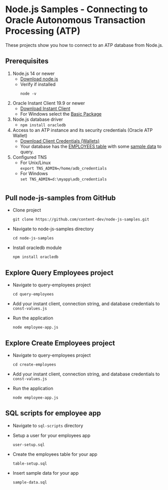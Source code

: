 
# Node.js Samples - Connecting to Oracle Autonomous Transaction Processing (ATP)

These projects show you how to connect to an ATP database from Node.js.

## Prerequisites

1. Node.js 14 or newer
    * [Download node.js](https://nodejs.org/en/download/ "Node.js Homepage")
    * Verify if installed
        ```
        node -v
        ```
2. Oracle Instant Client 19.9 or newer
    * [Download Instant Client](https://www.oracle.com/database/technologies/instant-client/downloads.html "Oracle Instant Client Downloads")
    * For Windows select the [Basic Package](https://www.oracle.com/database/technologies/instant-client/winx64-64-downloads.html "Basic Package")
3. Node.js database driver
    * ``` npm install oracledb ```
4. Access to an ATP instance and its security credentials (Oracle ATP Wallet)
    * [Download Client Credentials (Wallets)](https://docs.oracle.com/en/cloud/paas/autonomous-database/adbsa/connect-download-wallet.html#GUID-B06202D2-0597-41AA-9481-3B174F75D4B1 "ATP Wallet doc")
    * Your database has the  [EMPLOYEES table](../node-js-samples/sql-scripts/table-setup.sql) with some [sample data](../node-js-samples/sql-scripts/sample-data.sql) to query.
5. Configured TNS
    * For Unix/Linux  
      ``` export TNS_ADMIN=/home/adb_credentials ```
    * For Windows  
      ``` set TNS_ADMIN=d:\myapp\adb_credentials ```
  
#

## Pull node-js-samples from GitHub

* Clone project
  ```
  git clone https://github.com/content-dev/node-js-samples.git
  ```
* Navigate to node-js-samples directory
  ```
  cd node-js-samples
  ```
* Install oracledb module
  ``` 
  npm install oracledb 
  ```

## Explore Query Employees project

* Navigate to query-employees project
  ```
  cd query-employees
  ```
* Add your instant client, connection string, and database credentials to `const-values.js`


* Run the application
  ```
  node employee-app.js
  ```



## Explore Create Employees project

* Navigate to query-employees project
  ```
  cd create-employees
  ```

* Add your instant client, connection string, and database credentials to `const-values.js`

* Run the application
  ```
  node employee-app.js
  ```

## SQL scripts for employee app

* Navigate to `sql-scripts` directory 
* Setup a user for your employees app
  ```
  user-setup.sql
  ```

* Create the employees table for your app
  ```
  table-setup.sql
  ```

* Insert sample data for your app
  ```
  sample-data.sql
  ```

